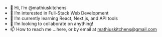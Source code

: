 - 👋 Hi, I’m @mathiuskitchens
- 👀 I’m interested in Full-Stack Web Development
- 🌱 I’m currently learning React, Next.js, and API tools
- 💞️ I’m looking to collaborate on anything!
- 📫 How to reach me ...here, or by email at mathiuskitchens@gmail.com

<!---
mathiuskitchens/mathiuskitchens is a ✨ special ✨ repository because its `README.md` (this file) appears on your GitHub profile.
You can click the Preview link to take a look at your changes.
--->
